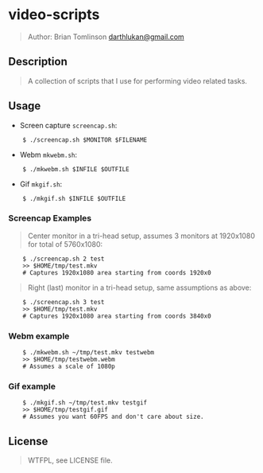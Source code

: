 # video-scripts

> Author: Brian Tomlinson <darthlukan@gmail.com>


## Description

> A collection of scripts that I use for performing video related tasks.


## Usage

* Screen capture ```screencap.sh```:


```
    $ ./screencap.sh $MONITOR $FILENAME
```


* Webm ```mkwebm.sh```:


```
    $ ./mkwebm.sh $INFILE $OUTFILE
```


* Gif ```mkgif.sh```:


```
    $ ./mkgif.sh $INFILE $OUTFILE
```


### Screencap Examples

> Center monitor in a tri-head setup, assumes 3 monitors at 1920x1080 for total of 5760x1080:


```
    $ ./screencap.sh 2 test
    >> $HOME/tmp/test.mkv
    # Captures 1920x1080 area starting from coords 1920x0
```


> Right (last) monitor in a tri-head setup, same assumptions as above:


```
    $ ./screencap.sh 3 test
    >> $HOME/tmp/test.mkv
    # Captures 1920x1080 area starting from coords 3840x0
```


### Webm example


```
    $ ./mkwebm.sh ~/tmp/test.mkv testwebm
    >> $HOME/tmp/testwebm.webm
    # Assumes a scale of 1080p
```


### Gif example


```
    $ ./mkgif.sh ~/tmp/test.mkv testgif
    >> $HOME/tmp/testgif.gif
    # Assumes you want 60FPS and don't care about size.
```


## License

> WTFPL, see LICENSE file.
